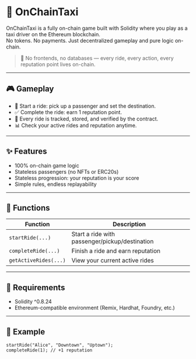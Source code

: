 # 🚕 OnChainTaxi   
   
OnChainTaxi is a fully on-chain game built with Solidity where you play as a taxi driver on the Ethereum blockchain.     
No tokens. No payments. Just decentralized gameplay and pure logic on-chain.     
      
> 🛑 No frontends, no databases — every ride, every action, every reputation point lives on-chain.     
   
---     
      
## 🎮 Gameplay    
     
- 🚖 Start a ride: pick up a passenger and set the destination.        
- ✅ Complete the ride: earn 1 reputation point.     
- 🧠 Every ride is tracked, stored, and verified by the contract.  
- 📊 Check your active rides and reputation anytime.     
     
---
  
## ✨ Features

- 100% on-chain game logic
- Stateless passengers (no NFTs or ERC20s)  
- Stateless progression: your reputation is your score 
- Simple rules, endless replayability

---

## 🔧 Functions

| Function           | Description                                 |
|--------------------|---------------------------------------------|
| `startRide(...)`   | Start a ride with passenger/pickup/destination |
| `completeRide(...)`| Finish a ride and earn reputation           |
| `getActiveRides(...)` | View your current active rides           |

---

## 🔐 Requirements

- Solidity ^0.8.24
- Ethereum-compatible environment (Remix, Hardhat, Foundry, etc.)

---

## 🧪 Example

```solidity
startRide("Alice", "Downtown", "Uptown");
completeRide(1); // +1 reputation
